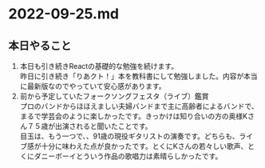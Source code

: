 # 2022-09-25.md
## 本日やること
<ol>
  <li>本日も引き続きReactの基礎的な勉強を続けます。</li>
  昨日に引き続き「りあクト！」本を教科書にして勉強しました。内容が本当に最新版なのでやっていて安心感があります。
  
  <li>前から予定していたフォークソングフェスタ（ライブ）鑑賞</li>
  プロのバンドからほほえましい夫婦バンドまで主に高齢者によるバンドで、まるで学芸会のように楽しかったです。きっかけは知り合いの方の奥様Kさん７５歳が出演されると聞いたことです。  
  <br>目玉は、もう一つで、、91歳の現役ギタリストの演奏です。どちらも、ライブ感が十分に味わえた点が良かったです。とくにKさんの若々しい歌声、とくにダニーボーイとういう作品の歌唱力は素晴らしかったです。
  
</ol>

